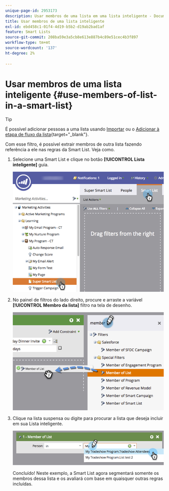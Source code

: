 ```yaml
---
unique-page-id: 2953173
description: Usar membros de uma lista em uma lista inteligente - Documentação do Marketo - Documentação do produto
title: Usar membros de uma lista inteligente
exl-id: ebd458c1-01f4-4d19-b5b2-d19ab2bad1af
feature: Smart Lists
source-git-commit: 208ba59e3a5cb8e613e887b4c89e51cec4b3f897
workflow-type: tm+mt
source-wordcount: '137'
ht-degree: 2%

---
```


# Usar membros de uma lista inteligente {#use-members-of-list-in-a-smart-list}

>[!TIP]
>
>É possível adicionar pessoas a uma lista usando [Importar](/help/marketo/getting-started/quick-wins/import-a-list-of-people.md) ou o [Adicionar à etapa de fluxo da lista](/help/marketo/product-docs/core-marketo-concepts/smart-campaigns/flow-actions/add-to-list.md){target="_blank"}.

Com esse filtro, é possível extrair membros de outra lista fazendo referência a ele nas regras da Smart List. Veja como.

1. Selecione uma Smart List e clique no botão **[!UICONTROL Lista inteligente]** guia.

   ![](assets/smartlist-sltab.png)

1. No painel de filtros do lado direito, procure e arraste a variável **[!UICONTROL Membro da lista]** filtro na tela de desenho.

   ![](assets/use-members-of-list-in-a-smart-list-2nd.png)

1. Clique na lista suspensa ou digite para procurar a lista que deseja incluir em sua Lista inteligente.

   ![](assets/memberoflist.png)

   Concluído! Neste exemplo, a Smart List agora segmentará somente os membros dessa lista e os avaliará com base em quaisquer outras regras incluídas.
